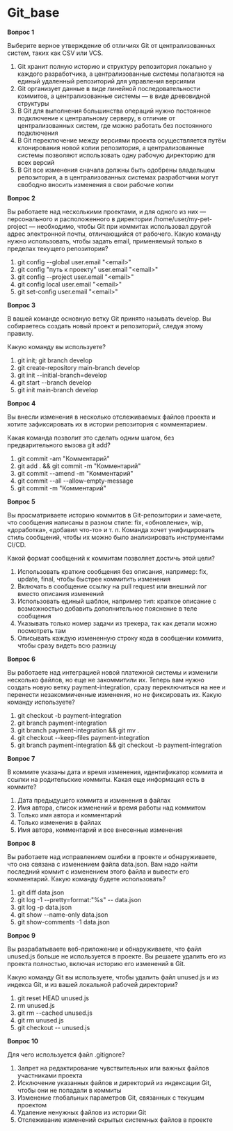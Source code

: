 # **Git\_base**

**Вопрос 1**

Выберите верное утверждение об отличиях Git от централизованных систем, таких как CSV или VCS.

1. Git хранит полную историю и структуру репозитория локально у каждого разработчика, а централизованные системы полагаются на единый удаленный репозиторий для управления версиями  
2. Git организует данные в виде линейной последовательности коммитов, а централизованные системы — в виде древовидной структуры  
3. В Git для выполнения большинства операций нужно постоянное подключение к центральному серверу, в отличие от централизованных систем, где можно работать без постоянного подключения  
4. В Git переключение между версиями проекта осуществляется путём клонирования новой копии репозитория, а централизованные системы позволяют использовать одну рабочую директорию для всех версий  
5. В Git все изменения сначала должны быть одобрены владельцем репозитория, а в централизованных системах разработчики могут свободно вносить изменения в свои рабочие копии

**Вопрос 2**

Вы работаете над несколькими проектами, и для одного из них — персонального и расположенного в директории /home/user/my-pet-project — необходимо, чтобы Git при коммитах использовал другой адрес электронной почты, отличающийся от рабочего. Какую команду нужно использовать, чтобы задать email, применяемый только в пределах текущего репозитория?

1. git config \--global user.email "\<email\>"  
2. git config "путь к проекту" user.email "\<email\>"  
3. git config \--project user.email "\<email\>"  
4. git config local user.email "\<email\>"  
5. git set-config user.email "\<email\>"

**Вопрос 3**

В вашей команде основную ветку Git принято называть develop. Вы собираетесь создать новый проект и репозиторий, следуя этому правилу.

Какую команду вы используете?

1. git init; git branch develop  
2. git create-repository main-branch develop  
3. git init \--initial-branch=develop  
4. git start \--branch develop  
5. git init main-branch develop

**Вопрос 4**

Вы внесли изменения в несколько отслеживаемых файлов проекта и хотите зафиксировать их в истории репозитория с комментарием.

Какая команда позволит это сделать одним шагом, без предварительного вызова git add?

1. git commit \-am "Комментарий"  
2. git add . && git commit \-m "Комментарий"  
3. git commit \--amend \-m "Комментарий"  
4. git commit \--all \--allow-empty-message  
5. git commit \-m "Комментарий"

**Вопрос 5**

Вы просматриваете историю коммитов в Git-репозитории и замечаете, что сообщения написаны в разном стиле: fix, «обновление», wip, «доработка», «добавил что-то» и т. п. Команда хочет унифицировать стиль сообщений, чтобы их можно было анализировать инструментами CI/CD.

Какой формат сообщений к коммитам позволяет достичь этой цели?

1. Использовать краткие сообщения без описания, например: fix, update, final, чтобы быстрее коммитить изменения  
2. Включать в сообщение ссылку на pull request или внешний лог вместо описания изменений  
3. Использовать единый шаблон, например тип: краткое описание с возможностью добавить дополнительное пояснение в теле сообщения  
4. Указывать только номер задачи из трекера, так как детали можно посмотреть там  
5. Описывать каждую измененную строку кода в сообщении коммита, чтобы сразу видеть всю разницу

**Вопрос 6**

Вы работаете над интеграцией новой платежной системы и изменили несколько файлов, но еще не закоммитили их. Теперь вам нужно создать новую ветку payment-integration, сразу переключиться на нее и перенести незакоммиченные изменения, но не фиксировать их. Какую команду используете?

1. git checkout \-b payment-integration  
2. git branch payment-integration  
3. git branch payment-integration && git mv .  
4. git checkout \--keep-files payment-integration  
5. git branch payment-integration && git checkout \-b payment-integration

**Вопрос 7**

В коммите указаны дата и время изменения, идентификатор коммита и ссылки на родительские коммиты. Какая еще информация есть в коммите?

1. Дата предыдущего коммита и изменения в файлах  
2. Имя автора, список изменений и время работы над коммитом  
3. Только имя автора и комментарий  
4. Только изменения в файлах  
5. Имя автора, комментарий и все внесенные изменения

**Вопрос 8**

Вы работаете над исправлением ошибки в проекте и обнаруживаете, что она связана с изменением файла data.json. Вам надо найти последний коммит с изменением этого файла и вывести его комментарий. Какую команду будете использовать?

1. git diff data.json  
2. git log \-1 \--pretty=format:"%s" \-- data.json  
3. git log \-p data.json  
4. git show \--name-only data.json  
5. git show-comments \-1 data.json

**Вопрос 9**

Вы разрабатываете веб\-приложение и обнаруживаете, что файл unused.js больше не используется в проекте. Вы решаете удалить его из проекта полностью, включая историю его изменений в Git.

Какую команду Git вы используете, чтобы удалить файл unused.js и из индекса Git, и из вашей локальной рабочей директории?

1. git reset HEAD unused.js  
2. rm unused.js  
3. git rm \--cached unused.js  
4. git rm unused.js  
5. git checkout \-- unused.js

**Вопрос 10**

Для чего используется файл .gitignore?

1. Запрет на редактирование чувствительных или важных файлов участниками проекта  
2. Исключение указанных файлов и директорий из индексации Git, чтобы они не попадали в коммиты  
3. Изменение глобальных параметров Git, связанных с текущим проектом  
4. Удаление ненужных файлов из истории Git  
5. Отслеживание изменений скрытых системных файлов в проекте